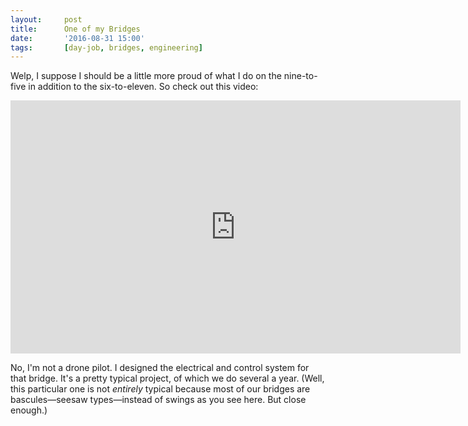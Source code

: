 ```yaml
---
layout:     post
title:      One of my Bridges
date:       '2016-08-31 15:00'
tags:       [day-job, bridges, engineering]
---
```


Welp, I suppose I should be a little more proud of what I do on the nine-to-five in addition to the six-to-eleven. So check out this video:

<iframe width="720" height="405" src="https://www.youtube.com/embed/XHQq0vEGH0g?rel=0" frameborder="0" allowfullscreen></iframe>

No, I'm not a drone pilot. I designed the electrical and control system for that bridge. It's a pretty typical project, of which we do several a year. (Well, this particular one is not _entirely_ typical because most of our bridges are bascules—seesaw types—instead of swings as you see here. But close enough.)

